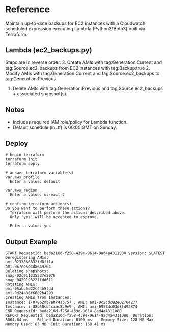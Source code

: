 # Reference
Maintain up-to-date backups for EC2 instances with a Cloudwatch scheduled expression executing Lambda (Python3/Boto3) built via Terraform.

## Lambda (ec2_backups.py)
Steps are in reverse order.
3. Create AMIs with tag:Generation:Current and tag:Source:ec2_backups from EC2 instances with tag:Backup:true
2. Modify AMIs with tag:Generation:Current and tag:Source:ec2_backups to tag:Generation:Previous
1. Delete AMIs with tag:Generation:Previous and tag:Source:ec2_backups + associated snapshot(s).

## Notes
- Includes required IAM role/policy for Lambda function.
- Default schedule (in .tf) is 00:00 GMT on Sunday.

## Deploy
```
# begin terraform
terraform init
terraform apply

# answer terraform variable(s)
var.aws_profile
  Enter a value: default

var.aws_region
  Enter a value: us-east-2

# confirm terraform action(s)
Do you want to perform these actions?
  Terraform will perform the actions described above.
  Only 'yes' will be accepted to approve.

  Enter a value: yes
```

## Output Example
```
START RequestId: beda210d-f258-439e-9614-8ad4a4311080 Version: $LATEST
Deregistering AMIs: 
ami-0233866832fd8ff1a
ami-067ee5d4d8649204
Deleting snapshots: 
snap-02c911235227e207b
snap-042919322ffdd611
Rotating AMIs: 
ami-05abc5d22c44b5fdd
ami-0d24a86f6602b4293
Creating AMIs from Instances: 
Instance: i-07862db7a0741b757 , AMI: ami-0c2cdc82e02764277
Instance: i-08b58cb4caac5c9e9 , AMI: ami-0935dc03d8fd95874
END RequestId: beda210d-f258-439e-9614-8ad4a4311080
REPORT RequestId: beda210d-f258-439e-9614-8ad4a4311080	Duration: 8064.64 ms	Billed Duration: 8100 ms	Memory Size: 128 MB	Max Memory Used: 83 MB	Init Duration: 160.41 ms
```
